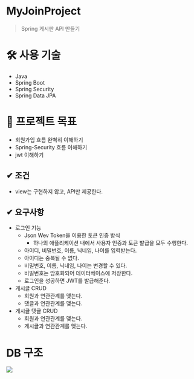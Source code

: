# MyJoinProject
> Spring 게시판 API 만들기

# 🛠️ 사용 기술
* Java
* Spring Boot
* Spring Security
* Spring Data JPA

# 📌 프로젝트 목표
* 회원가입 흐름 완벽히 이해하기
* Spring-Security 흐름 이해하기
* jwt 이해하기

## ✔ 조건
* view는 구현하지 않고, API만 제공한다.

## ✔ 요구사항
* 로그인 기능
  * Json Wev Token을 이용한 토큰 인증 방식
    * 하나의 애플리케이션 내에서 사용자 인증과 토큰 발급을 모두 수행한다.
  * 아이디, 비밀번호, 이름, 닉네임, 나이를 입력받는다.
  * 아이디는 중복될 수 없다.
  * 비밀번호, 이름, 닉네임, 나이는 변경할 수 있다.
  * 비밀번호는 암호화되어 데이터베이스에 저장한다.
  * 로그인을 성공하면 JWT를 발급해준다.
* 게시글 CRUD
  * 회원과 연관관계를 맺는다.
  * 댓글과 연관관계를 맺는다.
* 게시글 댓글 CRUD
  * 회원과 연관관계를 맺는다.
  * 게시글과 연관관계를 맺는다.

# DB 구조
![](https://s3.us-west-2.amazonaws.com/secure.notion-static.com/84a15397-bc2d-4924-b4a4-635f7fe819d2/Untitled.png?X-Amz-Algorithm=AWS4-HMAC-SHA256&X-Amz-Content-Sha256=UNSIGNED-PAYLOAD&X-Amz-Credential=AKIAT73L2G45EIPT3X45%2F20230216%2Fus-west-2%2Fs3%2Faws4_request&X-Amz-Date=20230216T075823Z&X-Amz-Expires=86400&X-Amz-Signature=393792e520755440b274386a946690cf395e2b6ec92c0eb78528d48c13c23fdd&X-Amz-SignedHeaders=host&response-content-disposition=filename%3D%22Untitled.png%22&x-id=GetObject)

